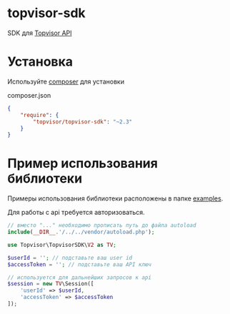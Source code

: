 # topvisor-sdk

SDK для [Topvisor API](https://topvisor.com/ru/api/v2/sdk-php/)

# Установка

Используйте [composer](https://getcomposer.org/) для установки

composer.json
```json
{
    "require": {
        "topvisor/topvisor-sdk": "~2.3"
    }
}
```

# Пример использования библиотеки

Примеры использования библиотеки расположены в папке [examples](https://github.com/topvisor/topvisor-sdk/tree/master/examples). 

Для работы с api требуется авторизоваться.

```php
// вместо "..." необходимо прописать путь до файла autoload
include(__DIR__.'/../../vendor/autoload.php');

use Topvisor\TopvisorSDK\V2 as TV;

$userId = ''; // подставьте ваш user id
$accessToken = ''; // подставьте ваш API ключ

// используется для дальнейших запросов к api
$session = new TV\Session([
    'userId' => $userId, 
    'accessToken' => $accessToken
]); 
```
